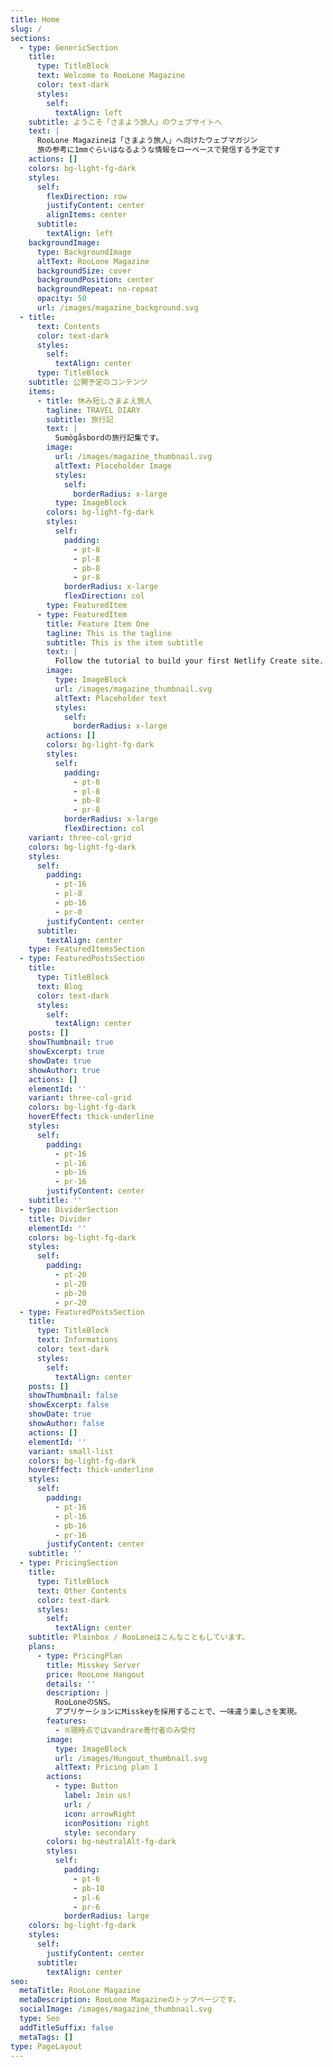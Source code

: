 ```yaml
---
title: Home
slug: /
sections:
  - type: GenericSection
    title:
      type: TitleBlock
      text: Welcome to RooLone Magazine
      color: text-dark
      styles:
        self:
          textAlign: left
    subtitle: ようこそ「さまよう旅人」のウェブサイトへ
    text: |
      RooLone Magazineは「さまよう旅人」へ向けたウェブマガジン  
      旅の参考に1mmぐらいはなるような情報をローペースで発信する予定です
    actions: []
    colors: bg-light-fg-dark
    styles:
      self:
        flexDirection: row
        justifyContent: center
        alignItems: center
      subtitle:
        textAlign: left
    backgroundImage:
      type: BackgroundImage
      altText: RooLone Magazine
      backgroundSize: cover
      backgroundPosition: center
      backgroundRepeat: no-repeat
      opacity: 50
      url: /images/magazine_background.svg
  - title:
      text: Contents
      color: text-dark
      styles:
        self:
          textAlign: center
      type: TitleBlock
    subtitle: 公開予定のコンテンツ
    items:
      - title: 休み短しさまよえ旅人
        tagline: TRAVEL DIARY
        subtitle: 旅行記
        text: |
          Sumögåsbordの旅行記集です。
        image:
          url: /images/magazine_thumbnail.svg
          altText: Placeholder Image
          styles:
            self:
              borderRadius: x-large
          type: ImageBlock
        colors: bg-light-fg-dark
        styles:
          self:
            padding:
              - pt-8
              - pl-8
              - pb-8
              - pr-8
            borderRadius: x-large
            flexDirection: col
        type: FeaturedItem
      - type: FeaturedItem
        title: Feature Item One
        tagline: This is the tagline
        subtitle: This is the item subtitle
        text: |
          Follow the tutorial to build your first Netlify Create site.
        image:
          type: ImageBlock
          url: /images/magazine_thumbnail.svg
          altText: Placeholder text
          styles:
            self:
              borderRadius: x-large
        actions: []
        colors: bg-light-fg-dark
        styles:
          self:
            padding:
              - pt-8
              - pl-8
              - pb-8
              - pr-8
            borderRadius: x-large
            flexDirection: col
    variant: three-col-grid
    colors: bg-light-fg-dark
    styles:
      self:
        padding:
          - pt-16
          - pl-8
          - pb-16
          - pr-8
        justifyContent: center
      subtitle:
        textAlign: center
    type: FeaturedItemsSection
  - type: FeaturedPostsSection
    title:
      type: TitleBlock
      text: Blog
      color: text-dark
      styles:
        self:
          textAlign: center
    posts: []
    showThumbnail: true
    showExcerpt: true
    showDate: true
    showAuthor: true
    actions: []
    elementId: ''
    variant: three-col-grid
    colors: bg-light-fg-dark
    hoverEffect: thick-underline
    styles:
      self:
        padding:
          - pt-16
          - pl-16
          - pb-16
          - pr-16
        justifyContent: center
    subtitle: ''
  - type: DividerSection
    title: Divider
    elementId: ''
    colors: bg-light-fg-dark
    styles:
      self:
        padding:
          - pt-20
          - pl-20
          - pb-20
          - pr-20
  - type: FeaturedPostsSection
    title:
      type: TitleBlock
      text: Informations
      color: text-dark
      styles:
        self:
          textAlign: center
    posts: []
    showThumbnail: false
    showExcerpt: false
    showDate: true
    showAuthor: false
    actions: []
    elementId: ''
    variant: small-list
    colors: bg-light-fg-dark
    hoverEffect: thick-underline
    styles:
      self:
        padding:
          - pt-16
          - pl-16
          - pb-16
          - pr-16
        justifyContent: center
    subtitle: ''
  - type: PricingSection
    title:
      type: TitleBlock
      text: Other Contents
      color: text-dark
      styles:
        self:
          textAlign: center
    subtitle: Plainbox / RooLoneはこんなこともしています。
    plans:
      - type: PricingPlan
        title: Misskey Server
        price: RooLone Hangout
        details: ''
        description: |
          RooLoneのSNS。
          アプリケーションにMisskeyを採用することで、一味違う楽しさを実現。
        features:
          - ※現時点ではvandrare寄付者のみ受付
        image:
          type: ImageBlock
          url: /images/Hungout_thumbnail.svg
          altText: Pricing plan 1
        actions:
          - type: Button
            label: Join us!
            url: /
            icon: arrowRight
            iconPosition: right
            style: secondary
        colors: bg-neutralAlt-fg-dark
        styles:
          self:
            padding:
              - pt-6
              - pb-10
              - pl-6
              - pr-6
            borderRadius: large
    colors: bg-light-fg-dark
    styles:
      self:
        justifyContent: center
      subtitle:
        textAlign: center
seo:
  metaTitle: RooLone Magazine
  metaDescription: RooLone Magazineのトップページです。
  socialImage: /images/magazine_thumbnail.svg
  type: Seo
  addTitleSuffix: false
  metaTags: []
type: PageLayout
---
```

